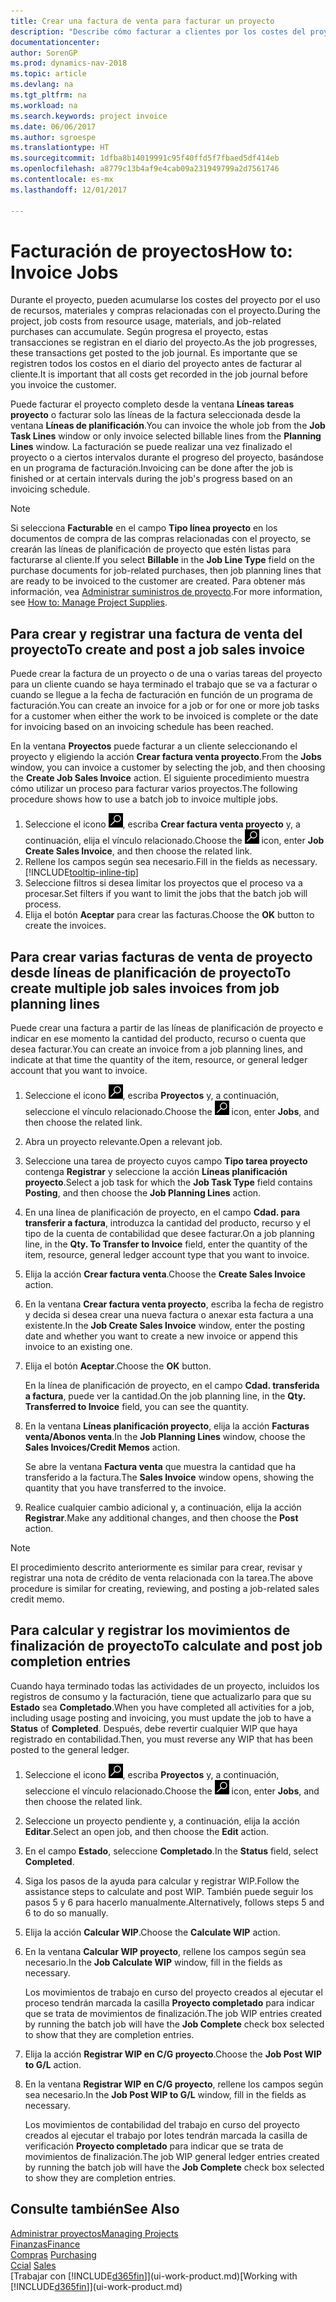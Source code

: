 ```yaml
---
title: Crear una factura de venta para facturar un proyecto
description: "Describe cómo facturar a clientes por los costes del proyecto a medida que progresa un proyecto."
documentationcenter: 
author: SorenGP
ms.prod: dynamics-nav-2018
ms.topic: article
ms.devlang: na
ms.tgt_pltfrm: na
ms.workload: na
ms.search.keywords: project invoice
ms.date: 06/06/2017
ms.author: sgroespe
ms.translationtype: HT
ms.sourcegitcommit: 1dfba8b14019991c95f40ffd5f7fbaed5df414eb
ms.openlocfilehash: a8779c13b4af9e4cab09a231949799a2d7561746
ms.contentlocale: es-mx
ms.lasthandoff: 12/01/2017

---
```

# <a name="how-to-invoice-jobs"></a><span data-ttu-id="c54fe-103">Facturación de proyectos</span><span class="sxs-lookup"><span data-stu-id="c54fe-103">How to: Invoice Jobs</span></span>
<span data-ttu-id="c54fe-104">Durante el proyecto, pueden acumularse los costes del proyecto por el uso de recursos, materiales y compras relacionadas con el proyecto.</span><span class="sxs-lookup"><span data-stu-id="c54fe-104">During the project, job costs from resource usage, materials, and job-related purchases can accumulate.</span></span> <span data-ttu-id="c54fe-105">Según progresa el proyecto, estas transacciones se registran en el diario del proyecto.</span><span class="sxs-lookup"><span data-stu-id="c54fe-105">As the job progresses, these transactions get posted to the job journal.</span></span> <span data-ttu-id="c54fe-106">Es importante que se registren todos los costos en el diario del proyecto antes de facturar al cliente.</span><span class="sxs-lookup"><span data-stu-id="c54fe-106">It is important that all costs get recorded in the job journal before you invoice the customer.</span></span>

<span data-ttu-id="c54fe-107">Puede facturar el proyecto completo desde la ventana **Líneas tareas proyecto** o facturar solo las líneas de la factura seleccionada desde la ventana **Líneas de planificación**.</span><span class="sxs-lookup"><span data-stu-id="c54fe-107">You can invoice the whole job from the **Job Task Lines** window or only invoice selected billable lines from the **Planning Lines** window.</span></span> <span data-ttu-id="c54fe-108">La facturación se puede realizar una vez finalizado el proyecto o a ciertos intervalos durante el progreso del proyecto, basándose en un programa de facturación.</span><span class="sxs-lookup"><span data-stu-id="c54fe-108">Invoicing can be done after the job is finished or at certain intervals during the job's progress based on an invoicing schedule.</span></span>

> [!NOTE]  
>   <span data-ttu-id="c54fe-109">Si selecciona **Facturable** en el campo **Tipo línea proyecto** en los documentos de compra de las compras relacionadas con el proyecto, se crearán las líneas de planificación de proyecto que estén listas para facturarse al cliente.</span><span class="sxs-lookup"><span data-stu-id="c54fe-109">If you select **Billable** in the **Job Line Type** field on the purchase documents for job-related purchases, then job planning lines that are ready to be invoiced to the customer are created.</span></span> <span data-ttu-id="c54fe-110">Para obtener más información, vea [Administrar suministros de proyecto](projects-how-manage-project-supplies.md).</span><span class="sxs-lookup"><span data-stu-id="c54fe-110">For more information, see [How to: Manage Project Supplies](projects-how-manage-project-supplies.md).</span></span>

## <a name="to-create-and-post-a-job-sales-invoice"></a><span data-ttu-id="c54fe-111">Para crear y registrar una factura de venta del proyecto</span><span class="sxs-lookup"><span data-stu-id="c54fe-111">To create and post a job sales invoice</span></span>
<span data-ttu-id="c54fe-112">Puede crear la factura de un proyecto o de una o varias tareas del proyecto para un cliente cuando se haya terminado el trabajo que se va a facturar o cuando se llegue a la fecha de facturación en función de un programa de facturación.</span><span class="sxs-lookup"><span data-stu-id="c54fe-112">You can create an invoice for a job or for one or more job tasks for a customer when either the work to be invoiced is complete or the date for invoicing based on an invoicing schedule has been reached.</span></span>

<span data-ttu-id="c54fe-113">En la ventana **Proyectos** puede facturar a un cliente seleccionando el proyecto y eligiendo la acción **Crear factura venta proyecto**.</span><span class="sxs-lookup"><span data-stu-id="c54fe-113">From the **Jobs** window, you can invoice a customer by selecting the job, and then choosing the **Create Job Sales Invoice** action.</span></span> <span data-ttu-id="c54fe-114">El siguiente procedimiento muestra cómo utilizar un proceso para facturar varios proyectos.</span><span class="sxs-lookup"><span data-stu-id="c54fe-114">The following procedure shows how to use a batch job to invoice multiple jobs.</span></span>  

1. <span data-ttu-id="c54fe-115">Seleccione el icono ![Buscar página o informe](media/ui-search/search_small.png "icono Buscar página o informe"), escriba **Crear factura venta proyecto** y, a continuación, elija el vínculo relacionado.</span><span class="sxs-lookup"><span data-stu-id="c54fe-115">Choose the ![Search for Page or Report](media/ui-search/search_small.png "Search for Page or Report icon") icon, enter **Job Create Sales Invoice**, and then choose the related link.</span></span>  
2. <span data-ttu-id="c54fe-116">Rellene los campos según sea necesario.</span><span class="sxs-lookup"><span data-stu-id="c54fe-116">Fill in the fields as necessary.</span></span> [!INCLUDE[tooltip-inline-tip](includes/tooltip-inline-tip_md.md)]
3. <span data-ttu-id="c54fe-117">Seleccione filtros si desea limitar los proyectos que el proceso va a procesar.</span><span class="sxs-lookup"><span data-stu-id="c54fe-117">Set filters if you want to limit the jobs that the batch job will process.</span></span>
4. <span data-ttu-id="c54fe-118">Elija el botón **Aceptar** para crear las facturas.</span><span class="sxs-lookup"><span data-stu-id="c54fe-118">Choose the **OK** button to create the invoices.</span></span>  

## <a name="to-create-multiple-job-sales-invoices-from-job-planning-lines"></a><span data-ttu-id="c54fe-119">Para crear varias facturas de venta de proyecto desde líneas de planificación de proyecto</span><span class="sxs-lookup"><span data-stu-id="c54fe-119">To create multiple job sales invoices from job planning lines</span></span>
<span data-ttu-id="c54fe-120">Puede crear una factura a partir de las líneas de planificación de proyecto e indicar en ese momento la cantidad del producto, recurso o cuenta que desea facturar.</span><span class="sxs-lookup"><span data-stu-id="c54fe-120">You can create an invoice from a job planning lines, and indicate at that time the quantity of the item, resource, or general ledger account that you want to invoice.</span></span>

1. <span data-ttu-id="c54fe-121">Seleccione el icono ![Buscar página o informe](media/ui-search/search_small.png "icono Buscar página o informe"), escriba **Proyectos** y, a continuación, seleccione el vínculo relacionado.</span><span class="sxs-lookup"><span data-stu-id="c54fe-121">Choose the ![Search for Page or Report](media/ui-search/search_small.png "Search for Page or Report icon") icon, enter **Jobs**, and then choose the related link.</span></span>
2. <span data-ttu-id="c54fe-122">Abra un proyecto relevante.</span><span class="sxs-lookup"><span data-stu-id="c54fe-122">Open a relevant job.</span></span>
3. <span data-ttu-id="c54fe-123">Seleccione una tarea de proyecto cuyos campo **Tipo tarea proyecto** contenga **Registrar** y seleccione la acción **Líneas planificación proyecto**.</span><span class="sxs-lookup"><span data-stu-id="c54fe-123">Select a job task for which the **Job Task Type** field contains **Posting**, and then choose the **Job Planning Lines** action.</span></span>  
4. <span data-ttu-id="c54fe-124">En una línea de planificación de proyecto, en el campo **Cdad. para transferir a factura**, introduzca la cantidad del producto, recurso y el tipo de la cuenta de contabilidad que desee facturar.</span><span class="sxs-lookup"><span data-stu-id="c54fe-124">On a job planning line, in the **Qty. To Transfer to Invoice** field, enter the quantity of the item, resource, general ledger account type that you want to invoice.</span></span>  
5. <span data-ttu-id="c54fe-125">Elija la acción **Crear factura venta**.</span><span class="sxs-lookup"><span data-stu-id="c54fe-125">Choose the **Create Sales Invoice** action.</span></span>
6. <span data-ttu-id="c54fe-126">En la ventana **Crear factura venta proyecto**, escriba la fecha de registro y decida si desea crear una nueva factura o anexar esta factura a una existente.</span><span class="sxs-lookup"><span data-stu-id="c54fe-126">In the **Job Create Sales Invoice** window, enter the posting date and whether you want to create a new invoice or append this invoice to an existing one.</span></span>
7. <span data-ttu-id="c54fe-127">Elija el botón **Aceptar**.</span><span class="sxs-lookup"><span data-stu-id="c54fe-127">Choose the **OK** button.</span></span>  

    <span data-ttu-id="c54fe-128">En la línea de planificación de proyecto, en el campo **Cdad. transferida a factura**, puede ver la cantidad.</span><span class="sxs-lookup"><span data-stu-id="c54fe-128">On the job planning line, in the **Qty. Transferred to Invoice** field, you can see the quantity.</span></span>
8. <span data-ttu-id="c54fe-129">En la ventana **Líneas planificación proyecto**, elija la acción **Facturas venta/Abonos venta**.</span><span class="sxs-lookup"><span data-stu-id="c54fe-129">In the **Job Planning Lines** window, choose the **Sales Invoices/Credit Memos** action.</span></span>

    <span data-ttu-id="c54fe-130">Se abre la ventana **Factura venta** que muestra la cantidad que ha transferido a la factura.</span><span class="sxs-lookup"><span data-stu-id="c54fe-130">The **Sales Invoice** window opens, showing the quantity that you have transferred to the invoice.</span></span>  
9. <span data-ttu-id="c54fe-131">Realice cualquier cambio adicional y, a continuación, elija la acción **Registrar**.</span><span class="sxs-lookup"><span data-stu-id="c54fe-131">Make any additional changes, and then choose the **Post** action.</span></span>

> [!NOTE]  
>   <span data-ttu-id="c54fe-132">El procedimiento descrito anteriormente es similar para crear, revisar y registrar una nota de crédito de venta relacionada con la tarea.</span><span class="sxs-lookup"><span data-stu-id="c54fe-132">The above procedure is similar for creating, reviewing, and posting a job-related sales credit memo.</span></span>

## <a name="to-calculate-and-post-job-completion-entries"></a><span data-ttu-id="c54fe-133">Para calcular y registrar los movimientos de finalización de proyecto</span><span class="sxs-lookup"><span data-stu-id="c54fe-133">To calculate and post job completion entries</span></span>
<span data-ttu-id="c54fe-134">Cuando haya terminado todas las actividades de un proyecto, incluidos los registros de consumo y la facturación, tiene que actualizarlo para que su **Estado** sea **Completado**.</span><span class="sxs-lookup"><span data-stu-id="c54fe-134">When you have completed all activities for a job, including usage posting and invoicing, you must update the job to have a **Status** of **Completed**.</span></span> <span data-ttu-id="c54fe-135">Después, debe revertir cualquier WIP que haya registrado en contabilidad.</span><span class="sxs-lookup"><span data-stu-id="c54fe-135">Then, you must reverse any WIP that has been posted to the general ledger.</span></span>

1. <span data-ttu-id="c54fe-136">Seleccione el icono ![Buscar página o informe](media/ui-search/search_small.png "icono Buscar página o informe"), escriba **Proyectos** y, a continuación, seleccione el vínculo relacionado.</span><span class="sxs-lookup"><span data-stu-id="c54fe-136">Choose the ![Search for Page or Report](media/ui-search/search_small.png "Search for Page or Report icon") icon, enter **Jobs**, and then choose the related link.</span></span>  
2. <span data-ttu-id="c54fe-137">Seleccione un proyecto pendiente y, a continuación, elija la acción **Editar**.</span><span class="sxs-lookup"><span data-stu-id="c54fe-137">Select an open job, and then choose the **Edit** action.</span></span>
3. <span data-ttu-id="c54fe-138">En el campo **Estado**, seleccione **Completado**.</span><span class="sxs-lookup"><span data-stu-id="c54fe-138">In the **Status** field, select **Completed**.</span></span>
4. <span data-ttu-id="c54fe-139">Siga los pasos de la ayuda para calcular y registrar WIP.</span><span class="sxs-lookup"><span data-stu-id="c54fe-139">Follow the assistance steps to calculate and post WIP.</span></span> <span data-ttu-id="c54fe-140">También puede seguir los pasos 5 y 6 para hacerlo manualmente.</span><span class="sxs-lookup"><span data-stu-id="c54fe-140">Alternatively, follows steps 5 and 6 to do so manually.</span></span>  
5. <span data-ttu-id="c54fe-141">Elija la acción **Calcular WIP**.</span><span class="sxs-lookup"><span data-stu-id="c54fe-141">Choose the **Calculate WIP** action.</span></span>
6. <span data-ttu-id="c54fe-142">En la ventana **Calcular WIP proyecto**, rellene los campos según sea necesario.</span><span class="sxs-lookup"><span data-stu-id="c54fe-142">In the **Job Calculate WIP** window, fill in the fields as necessary.</span></span>  

     <span data-ttu-id="c54fe-143">Los movimientos de trabajo en curso del proyecto creados al ejecutar el proceso tendrán marcada la casilla **Proyecto completado** para indicar que se trata de movimientos de finalización.</span><span class="sxs-lookup"><span data-stu-id="c54fe-143">The job WIP entries created by running the batch job will have the **Job Complete** check box selected to show that they are completion entries.</span></span>  
7. <span data-ttu-id="c54fe-144">Elija la acción **Registrar WIP en C/G proyecto**.</span><span class="sxs-lookup"><span data-stu-id="c54fe-144">Choose the **Job Post WIP to G/L** action.</span></span>
8. <span data-ttu-id="c54fe-145">En la ventana **Registrar WIP en C/G proyecto**, rellene los campos según sea necesario.</span><span class="sxs-lookup"><span data-stu-id="c54fe-145">In the **Job Post WIP to G/L** window, fill in the fields as necessary.</span></span>  

     <span data-ttu-id="c54fe-146">Los movimientos de contabilidad del trabajo en curso del proyecto creados al ejecutar el trabajo por lotes tendrán marcada la casilla de verificación **Proyecto completado** para indicar que se trata de movimientos de finalización.</span><span class="sxs-lookup"><span data-stu-id="c54fe-146">The job WIP general ledger entries created by running the batch job will have the **Job Complete** check box selected to show they are completion entries.</span></span>

## <a name="see-also"></a><span data-ttu-id="c54fe-147">Consulte también</span><span class="sxs-lookup"><span data-stu-id="c54fe-147">See Also</span></span>
[<span data-ttu-id="c54fe-148">Administrar proyectos</span><span class="sxs-lookup"><span data-stu-id="c54fe-148">Managing Projects</span></span>](projects-manage-projects.md)  
[<span data-ttu-id="c54fe-149">Finanzas</span><span class="sxs-lookup"><span data-stu-id="c54fe-149">Finance</span></span>](finance.md)  
<span data-ttu-id="c54fe-150">[Compras](purchasing-manage-purchasing.md)       </span><span class="sxs-lookup"><span data-stu-id="c54fe-150">[Purchasing](purchasing-manage-purchasing.md)       </span></span>  
<span data-ttu-id="c54fe-151">[Ccial](sales-manage-sales.md)    </span><span class="sxs-lookup"><span data-stu-id="c54fe-151">[Sales](sales-manage-sales.md)    </span></span>  
<span data-ttu-id="c54fe-152">[Trabajar con [!INCLUDE[d365fin](includes/d365fin_md.md)]](ui-work-product.md)</span><span class="sxs-lookup"><span data-stu-id="c54fe-152">[Working with [!INCLUDE[d365fin](includes/d365fin_md.md)]](ui-work-product.md)</span></span>  


